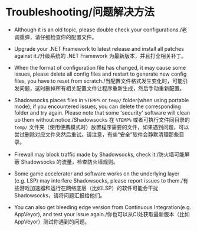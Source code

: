 # Troubleshooting/问题解决方法

* Although it is an old topic, please double check your configurations./老调重弹，请仔细检查你的配置文件。

* Upgrade your .NET Framework to latest release and install all patches against it./升级系统的 .NET Framework 为最新版本，并且打全相关补丁。

* When the format of configuration file has changed, it may cause some issues, please delete all config files and restart to generate new config files, you have to reset from scratch./当配置文件格式发生变化时，可能引发问题，这时删掉所有相关配置文件让程序重新生成，然后手动重新配置。

* Shadowsocks places files in `%TEMP%` or `temp/` folder(when using portable mode), if you encountered issues, you can delete the corresponding folder and try again. Please note that some 'security' software will clean up them without notice./Shadowsocks 在 `%TEMP%` 或者可执行文件同目录的 `temp/` 文件夹（使用便携模式时）放置程序需要的文件，如果遇到问题，可以尝试删除对应文件夹然后重试。请注意，有些“安全”软件会静默清理那些目录。

* Firewall may block traffic made by Shadowsocks, check it./防火墙可能屏蔽 Shadowsocks 的流量，检查防火墙规则。

* Some game accelerator and software works on the underlying layer (e.g. LSP) may interfere Shadowsocks, please report issues to them./有些游戏加速器和运行在网络底层（比如LSP）的软件可能会干扰 Shadowsocks，请将问题汇报给他们。

* You can also get bleeding edge version from Continuous Integration(e.g. AppVeyor), and test your issue again./你也可以从CI处获取最新版本（比如 AppVeyor）测试你遇到的问题。
